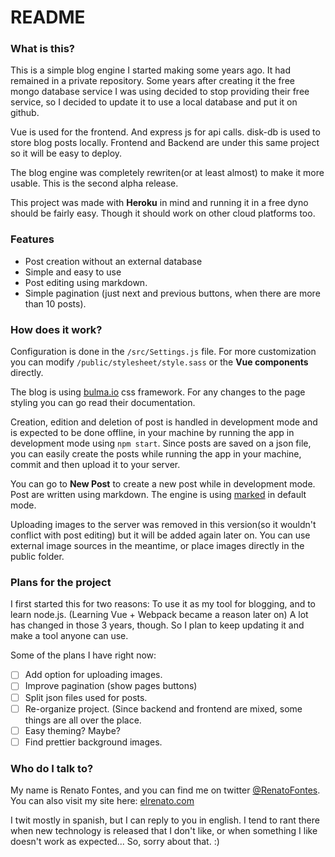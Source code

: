# README #

### What is this? ###

This is a simple blog engine I started making some years ago. It had remained in a private repository. Some years after creating it the free mongo database service I was using decided to stop providing their free service, so I decided to update it to use a local database and put it on github.

Vue is used for the frontend. And express js for api calls. disk-db is used to store blog posts locally.
Frontend and Backend are under this same project so it will be easy to deploy.

The blog engine was completely rewriten(or at least almost) to make it more usable. This is the second alpha release.

This project was made with **Heroku** in mind and running it in a free dyno should be fairly easy. Though it should work on other cloud platforms too.

### Features ###

* Post creation without an external database
* Simple and easy to use
* Post editing using markdown.
* Simple pagination (just next and previous buttons, when there are more than 10 posts).

### How does it work? ###

Configuration is done in the `/src/Settings.js` file. For more customization you can modify `/public/stylesheet/style.sass` or the **Vue components** directly.

The blog is using [bulma.io](http://bulma.io) css framework. For any changes to the page styling you can go read their documentation.

Creation, edition and deletion of post is handled in development mode and is expected to be done offline, in your machine by running the app in development mode using `npm start`. Since posts are saved on a json file, you can easily create the posts while running the app in your machine, commit and then upload it to your server. 

You can go to **New Post** to create a new post while in development mode. Post are written using markdown. The engine is using [marked](https://www.npmjs.com/package/marked) in default mode.

Uploading images to the server was removed in this version(so it wouldn't conflict with post editing) but it will be added again later on. You can use external image sources in the meantime, or place images directly in the public folder.

### Plans for the project ###

I first started this for two reasons: To use it as my tool for blogging, and to learn node.js. (Learning Vue + Webpack became a reason later on)
A lot has changed in those 3 years, though. So I plan to keep updating it and make a tool anyone can use.

Some of the plans I have right now:

- [ ] Add option for uploading images. 
- [ ] Improve pagination (show pages buttons)
- [ ] Split json files used for posts.
- [ ] Re-organize project. (Since backend and frontend are mixed, some things are all over the place.
- [ ] Easy theming? Maybe?
- [ ] Find prettier background images. 

### Who do I talk to? ###

My name is Renato Fontes, and you can find me on twitter [@RenatoFontes](https://twitter.com/renatofontes).
You can also visit my site here: [elrenato.com](http://elrenato.com)

I twit mostly in spanish, but I can reply to you in english. I tend to rant there when new technology is released that I don't like, or when something I like doesn't work as expected... So, sorry about that. :)

